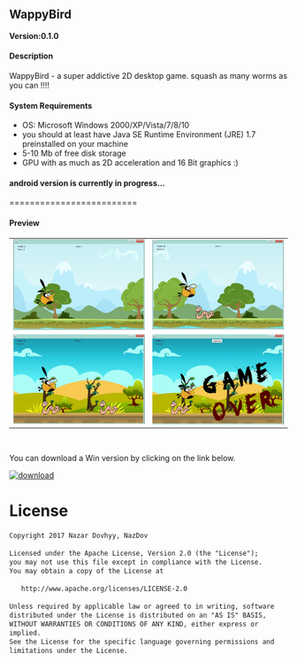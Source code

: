 
<h2>WappyBird</h2><b>Version:</b><b>0.1.0</b>
<br>
<h4>Description</h4>
<p>WappyBird - a super addictive 2D desktop game. squash as many worms as you can !!!! </p>


<h4>System Requirements</h4>
<ul>
    <li>OS: Microsoft Windows 2000/XP/Vista/7/8/10</li>
    <li>you should at least have Java SE Runtime Environment (JRE) 1.7 preinstalled on your machine</li>
    <li>5-10 Mb of free disk storage</li>
    <li>GPU with as much as 2D acceleration and 16 Bit graphics :)</li>
</ul>

<h4>android version is currently in progress...</h4>

=========================
<h4>Preview</h4>
<table>
    <tr>
          <td><img src="https://raw.githubusercontent.com/NazDov/WappyBird/master/samples/sample_1.jpg" width="350" ></td>
          <td><img src="https://raw.githubusercontent.com/NazDov/WappyBird/master/samples/sample_2.jpg" width="350" ></td>
     </tr>
     <tr>
            <td><img src="https://raw.githubusercontent.com/NazDov/WappyBird/master/samples/sample_3.jpg" width="350" ></td>
            <td><img src="https://raw.githubusercontent.com/NazDov/WappyBird/master/samples/sample_4.jpg" width="350" ></td>
      </tr>
         
<table>
<br>

You can download a Win version by clicking on the link below.

<a href="http://s000.tinyupload.com/index.php?file_id=00612913763879543042">
  <img alt="download"
         src="http://diylogodesigns.com/blog/wp-content/uploads/2016/06/blue-color-free-Download-Button.png" height="200" width="350" />
</a>


License
=======

    Copyright 2017 Nazar Dovhyy, NazDov

    Licensed under the Apache License, Version 2.0 (the "License");
    you may not use this file except in compliance with the License.
    You may obtain a copy of the License at

       http://www.apache.org/licenses/LICENSE-2.0

    Unless required by applicable law or agreed to in writing, software
    distributed under the License is distributed on an "AS IS" BASIS,
    WITHOUT WARRANTIES OR CONDITIONS OF ANY KIND, either express or implied.
    See the License for the specific language governing permissions and
    limitations under the License.